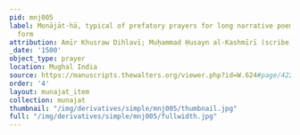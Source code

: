```yaml
---
pid: mnj005
label: Monājāt-hā, typical of prefatory prayers for long narrative poems in masnavi
  form
attribution: Amīr Khusraw Dihlavī; Muḥammad Ḥusayn al-Kashmīrī (scribe)
_date: '1500'
object_type: prayer
location: Mughal India
source: https://manuscripts.thewalters.org/viewer.php?id=W.624#page/422/mode/2up
order: '4'
layout: munajat_item
collection: munajat
thumbnail: "/img/derivatives/simple/mnj005/thumbnail.jpg"
full: "/img/derivatives/simple/mnj005/fullwidth.jpg"
---
```

